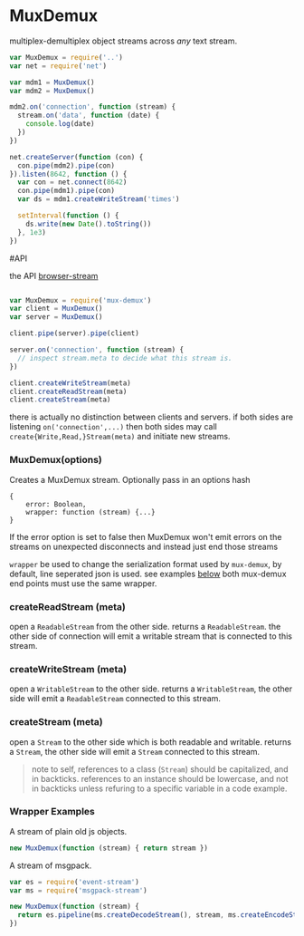 # MuxDemux

multiplex-demultiplex object streams across _any_ text stream.

``` js
var MuxDemux = require('..')
var net = require('net')

var mdm1 = MuxDemux()
var mdm2 = MuxDemux()

mdm2.on('connection', function (stream) {
  stream.on('data', function (date) {
    console.log(date)
  })
})

net.createServer(function (con) {
  con.pipe(mdm2).pipe(con)
}).listen(8642, function () {
  var con = net.connect(8642)
  con.pipe(mdm1).pipe(con)
  var ds = mdm1.createWriteStream('times')

  setInterval(function () {
    ds.write(new Date().toString())
  }, 1e3)
})

```

#API

the API [browser-stream](http://github.com/dominictarr/browser-stream#api)

``` js

var MuxDemux = require('mux-demux')
var client = MuxDemux()
var server = MuxDemux()

client.pipe(server).pipe(client)

server.on('connection', function (stream) {
  // inspect stream.meta to decide what this stream is.
})

client.createWriteStream(meta)
client.createReadStream(meta)
client.createStream(meta)

```
there is actually no distinction between clients and servers.
if both sides are listening `on('connection',...)` then both sides may call `create{Write,Read,}Stream(meta)` and initiate new streams.

### MuxDemux(options)

Creates a MuxDemux stream. Optionally pass in an options hash 

    {
        error: Boolean,
        wrapper: function (stream) {...}
    }

If the error option is set to false then MuxDemux won't emit errors on the streams on unexpected disconnects and instead just end those streams

`wrapper` be used to change the serialization format used by `mux-demux`,
by default, line seperated json is used. see examples [below](#wrapper_examples)
both mux-demux end points must use the same wrapper.

### createReadStream (meta)

open a `ReadableStream` from the other side.
returns a `ReadableStream`.
the other side of connection will emit a writable stream that is connected to this stream.

### createWriteStream (meta)

open a `WritableStream` to the other side.
returns a `WritableStream`, the other side will emit a `ReadableStream` connected to this stream.

### createStream (meta)

open a `Stream` to the other side which is both readable and writable.
returns a `Stream`, the other side will emit a `Stream` connected to this stream.

> note to self, references to a class (`Stream`) should be capitalized, and in backticks.
> references to an instance should be lowercase, and not in backticks unless refuring to
> a specific variable in a code example.

### Wrapper Examples

A stream of plain old js objects.

``` js
new MuxDemux(function (stream) { return stream })
```

A stream of msgpack.

``` js
var es = require('event-stream')
var ms = require('msgpack-stream')

new MuxDemux(function (stream) { 
  return es.pipeline(ms.createDecodeStream(), stream, ms.createEncodeStream()) 
})

```
